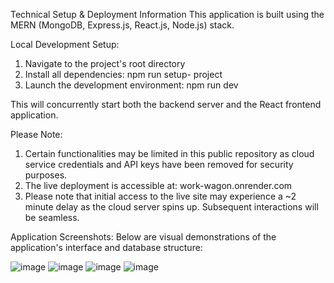 Technical Setup & Deployment Information
This application is built using the MERN (MongoDB, Express.js, React.js, Node.js) stack.

Local Development Setup:
1. Navigate to the project's root directory
2. Install all dependencies: npm run setup- project
3. Launch the development environment: npm run dev

This will concurrently start both the backend server and the React frontend application.

Please Note:
1. Certain functionalities may be limited in this public repository as cloud service credentials and API keys have been removed for security purposes.
2. The live deployment is accessible at: work-wagon.onrender.com
3. Please note that initial access to the live site may experience a ~2 minute delay as the cloud server spins up. Subsequent interactions will be seamless.

Application Screenshots:
Below are visual demonstrations of the application's interface and database structure:


![image](https://github.com/user-attachments/assets/634e8eb0-04a1-4d91-bf26-730f8f057040)
![image](https://github.com/user-attachments/assets/4b18072e-470f-4b33-9199-78f08c871549)
![image](https://github.com/user-attachments/assets/cebdcf5b-2e92-41fb-9b03-11b73dc492ea)
![image](https://github.com/user-attachments/assets/59be5354-34c8-4263-a2fa-e92ef5beb9ea)



